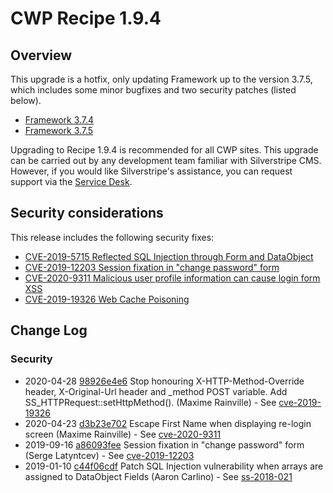 # CWP Recipe 1.9.4

## Overview

This upgrade is a hotfix, only updating Framework up to the version 3.7.5, which includes some minor bugfixes and two security patches (listed below).

 * [Framework 3.7.4](https://docs.silverstripe.org/en/3/changelogs/3.7.4/)
 * [Framework 3.7.5](https://docs.silverstripe.org/en/3/changelogs/3.7.5/)

Upgrading to Recipe 1.9.4 is recommended for all CWP sites. This upgrade can be carried out by any development team familiar with Silverstripe CMS. However, if you would like Silverstripe's assistance, you can request support via the [Service Desk](https://www.cwp.govt.nz/service-desk/new-request/).

## Security considerations

This release includes the following security fixes:

* [CVE-2019-5715 Reflected SQL Injection through Form and DataObject](https://www.silverstripe.org/download/security-releases/ss-2018-021)
* [CVE-2019-12203 Session fixation in "change password" form](https://www.silverstripe.org/download/security-releases/cve-2019-12203)
* [CVE-2020-9311 Malicious user profile information can cause login form XSS](https://www.silverstripe.org/download/security-releases/CVE-2020-9311)
* [CVE-2019-19326 Web Cache Poisoning](https://www.silverstripe.org/download/security-releases/CVE-2019-19326)


## Change Log

### Security

 * 2020-04-28 [98926e4e6](https://github.com/silverstripe/silverstripe-framework/commit/98926e4e6c26d1d43bb1faf516d15bdb2739556e) Stop honouring X-HTTP-Method-Override header, X-Original-Url header and _method POST variable. Add SS_HTTPRequest::setHttpMethod(). (Maxime Rainville) - See [cve-2019-19326](https://www.silverstripe.org/download/security-releases/cve-2019-19326)
 * 2020-04-23 [d3b23e702](https://github.com/silverstripe/silverstripe-framework/commit/d3b23e7024add23de1cb643a44e30d249c2b7cd6) Escape First Name when displaying re-login screen (Maxime Rainville) - See [cve-2020-9311](https://www.silverstripe.org/download/security-releases/cve-2020-9311)
 * 2019-09-16 [a86093fee](https://github.com/silverstripe/silverstripe-framework/commit/a86093fee6398881889d6d330a15f7042be25bff) Session fixation in "change password" form (Serge Latyntcev) - See [cve-2019-12203](https://www.silverstripe.org/download/security-releases/cve-2019-12203)
 * 2019-01-10 [c44f06cdf](https://github.com/silverstripe/silverstripe-framework/commit/c44f06cdf10387a987e4efb096ff06b3bb4495ef) Patch SQL Injection vulnerability when arrays are assigned to DataObject Fields (Aaron Carlino) - See [ss-2018-021](https://www.silverstripe.org/download/security-releases/ss-2018-021)
